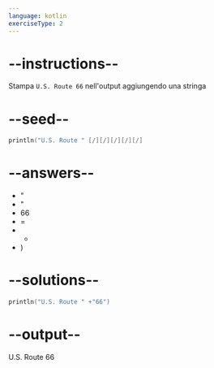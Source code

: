 ```yaml
---
language: kotlin
exerciseType: 2
---
```


# --instructions--

Stampa `U.S. Route 66` nell'output aggiungendo una stringa

# --seed--

```kotlin
println("U.S. Route " [/][/][/][/][/]
```

# --answers--

- "
- "
- 66
- =
- +
- )

# --solutions--

```kotlin
println("U.S. Route " +"66")
```

# --output--

U.S. Route 66
